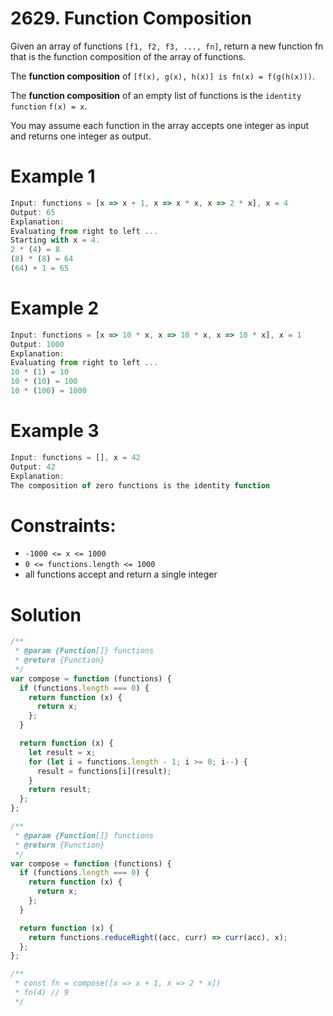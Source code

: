 # 2629. Function Composition

Given an array of functions `[f1, f2, f3, ..., fn]`, return a new function fn that is the function composition of the array of functions.

The **function composition** of `[f(x), g(x), h(x)] is fn(x) = f(g(h(x)))`.

The **function composition** of an empty list of functions is the `identity function` `f(x) = x`.

You may assume each function in the array accepts one integer as input and returns one integer as output.

# Example 1

```js
Input: functions = [x => x + 1, x => x * x, x => 2 * x], x = 4
Output: 65
Explanation:
Evaluating from right to left ...
Starting with x = 4.
2 * (4) = 8
(8) * (8) = 64
(64) + 1 = 65
```

# Example 2

```js
Input: functions = [x => 10 * x, x => 10 * x, x => 10 * x], x = 1
Output: 1000
Explanation:
Evaluating from right to left ...
10 * (1) = 10
10 * (10) = 100
10 * (100) = 1000
```

# Example 3

```js
Input: functions = [], x = 42
Output: 42
Explanation:
The composition of zero functions is the identity function
```

# Constraints:

- `-1000 <= x <= 1000`
- `0 <= functions.length <= 1000`
- all functions accept and return a single integer

# Solution

```js
/**
 * @param {Function[]} functions
 * @return {Function}
 */
var compose = function (functions) {
  if (functions.length === 0) {
    return function (x) {
      return x;
    };
  }

  return function (x) {
    let result = x;
    for (let i = functions.length - 1; i >= 0; i--) {
      result = functions[i](result);
    }
    return result;
  };
};
```

```js
/**
 * @param {Function[]} functions
 * @return {Function}
 */
var compose = function (functions) {
  if (functions.length === 0) {
    return function (x) {
      return x;
    };
  }

  return function (x) {
    return functions.reduceRight((acc, curr) => curr(acc), x);
  };
};

/**
 * const fn = compose([x => x + 1, x => 2 * x])
 * fn(4) // 9
 */
```
